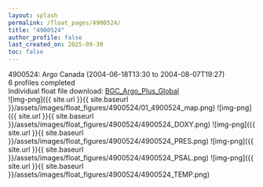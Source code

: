 ```yaml
---
layout: splash
permalink: /float_pages/4900524/
title: "4900524"
author_profile: false
last_created_on: 2025-09-30
toc: false
---
```

 
4900524: Argo Canada (2004-06-18T13:30 to 2004-08-07T19:27)\
6 profiles completed\
Individual float file download: [BGC_Argo_Plus_Global](https://ftp.soest.hawaii.edu/bgc_argo_plus/Individual_Floats/outliers_removed/4900524_Sprof_processed.nc)\
![img-png]({{ site.url }}{{ site.baseurl }}/assets/images/float_figures/4900524/01_4900524_map.png)
![img-png]({{ site.url }}{{ site.baseurl }}/assets/images/float_figures/4900524/4900524_DOXY.png)
![img-png]({{ site.url }}{{ site.baseurl }}/assets/images/float_figures/4900524/4900524_PRES.png)
![img-png]({{ site.url }}{{ site.baseurl }}/assets/images/float_figures/4900524/4900524_PSAL.png)
![img-png]({{ site.url }}{{ site.baseurl }}/assets/images/float_figures/4900524/4900524_TEMP.png)

